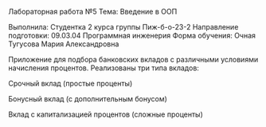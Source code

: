 Лабораторная работа №5
Тема: Введение в ООП

Выполнила:
Студентка 2 курса группы Пиж-б-о-23-2
Направление подготовки: 09.03.04 Программная инженерия
Форма обучения: Очная
Тугусова Мария Александровна

Приложение для подбора банковских вкладов с различными условиями начисления процентов. Реализованы три типа вкладов:

Срочный вклад (простые проценты)

Бонусный вклад (с дополнительным бонусом)

Вклад с капитализацией процентов (сложные проценты)
